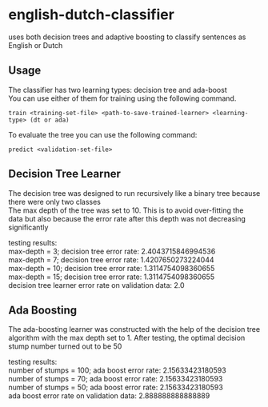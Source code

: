 # english-dutch-classifier
uses both decision trees and adaptive boosting to classify sentences as English or Dutch </br>

## Usage
The classifier has two learning types: decision tree and ada-boost </br>
You can use either of them for training using the following command.</br>
```
train <training-set-file> <path-to-save-trained-learner> <learning-type> (dt or ada)
```
To evaluate the tree you can use the following command:
```
predict <validation-set-file>
```

## Decision Tree Learner
The decision tree was designed to run recursively like a binary tree because there were only two classes </br>
The max depth of the tree was set to 10. This is to avoid over-fitting the </br>
data but also because the error rate after this depth was not decreasing significantly </br>

testing results: </br>
max-depth = 3; decision tree error rate:  	2.4043715846994536 </br>
max-depth = 7; decision tree error rate:  	1.4207650273224044 </br>
max-depth = 10; decision tree error rate:  	1.3114754098360655 </br>
max-depth = 15; decision tree error rate:  	1.3114754098360655 </br>
decision tree learner error rate on validation data:   2.0


## Ada Boosting
The ada-boosting learner was constructed with the help of the decision tree </br>
algorithm with the max depth set to 1. After testing, the optimal decision stump number turned out to be 50 </br>

testing results: </br>
number of stumps = 100; ada boost error rate:  	2.15633423180593 </br>
number of stumps = 70; ada boost error rate:	2.15633423180593 </br>
number of stumps = 50; ada boost error rate:	2.15633423180593 </br>
ada boost error rate on validation data:	2.888888888888889 </br>
